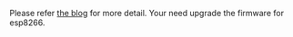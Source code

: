 Please refer [the blog](http://blog.aprbrother.com/p/303) for more detail. Your need upgrade the firmware for esp8266.
